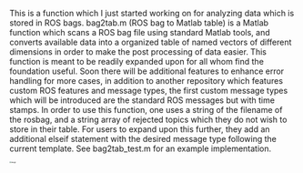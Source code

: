 This is a function which I just started working on for analyzing data which is stored in ROS bags. bag2tab.m (ROS bag to Matlab table) is a Matlab function which scans a ROS bag file using standard Matlab tools, and converts available data into a organized table of named vectors of different dimensions in order to make the post processing of data easier. 
This function is meant to be readily expanded upon for all whom find the foundation useful. Soon there will be additional features to enhance error handling for more cases, in addition to another repository which features custom ROS features and message types, the first custom message types which will be introduced are the standard ROS messages but with time stamps. In order to use this function, one uses a string of the filename of the rosbag, and a string array of rejected topics which they do not wish to store in their table. For users to expand upon this further, they add an additional elseif statement with the desired message type following the current template. See bag2tab_test.m for an example implementation. 

<img src="SOS-Lab-Samples/ROS/bag2tab_demo.jpg" alt="image" style="zoom:20%;" />
